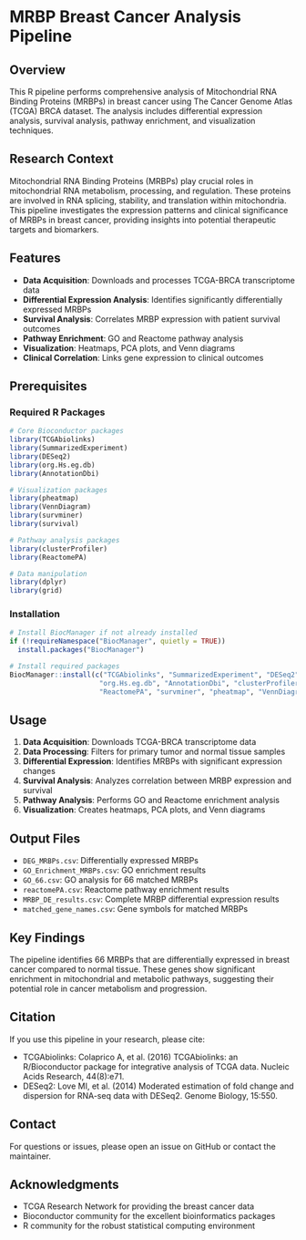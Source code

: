 # MRBP Breast Cancer Analysis Pipeline

## Overview

This R pipeline performs comprehensive analysis of Mitochondrial RNA Binding Proteins (MRBPs) in breast cancer using The Cancer Genome Atlas (TCGA) BRCA dataset. The analysis includes differential expression analysis, survival analysis, pathway enrichment, and visualization techniques.

## Research Context

Mitochondrial RNA Binding Proteins (MRBPs) play crucial roles in mitochondrial RNA metabolism, processing, and regulation. These proteins are involved in RNA splicing, stability, and translation within mitochondria. This pipeline investigates the expression patterns and clinical significance of MRBPs in breast cancer, providing insights into potential therapeutic targets and biomarkers.

## Features

- **Data Acquisition**: Downloads and processes TCGA-BRCA transcriptome data
- **Differential Expression Analysis**: Identifies significantly differentially expressed MRBPs
- **Survival Analysis**: Correlates MRBP expression with patient survival outcomes
- **Pathway Enrichment**: GO and Reactome pathway analysis
- **Visualization**: Heatmaps, PCA plots, and Venn diagrams
- **Clinical Correlation**: Links gene expression to clinical outcomes

## Prerequisites

### Required R Packages

```r
# Core Bioconductor packages
library(TCGAbiolinks)
library(SummarizedExperiment)
library(DESeq2)
library(org.Hs.eg.db)
library(AnnotationDbi)

# Visualization packages
library(pheatmap)
library(VennDiagram)
library(survminer)
library(survival)

# Pathway analysis packages
library(clusterProfiler)
library(ReactomePA)

# Data manipulation
library(dplyr)
library(grid)
```

### Installation

```r
# Install BiocManager if not already installed
if (!requireNamespace("BiocManager", quietly = TRUE))
  install.packages("BiocManager")

# Install required packages
BiocManager::install(c("TCGAbiolinks", "SummarizedExperiment", "DESeq2", 
                      "org.Hs.eg.db", "AnnotationDbi", "clusterProfiler", 
                      "ReactomePA", "survminer", "pheatmap", "VennDiagram"))
```

## Usage

1. **Data Acquisition**: Downloads TCGA-BRCA transcriptome data
2. **Data Processing**: Filters for primary tumor and normal tissue samples
3. **Differential Expression**: Identifies MRBPs with significant expression changes
4. **Survival Analysis**: Analyzes correlation between MRBP expression and survival
5. **Pathway Analysis**: Performs GO and Reactome enrichment analysis
6. **Visualization**: Creates heatmaps, PCA plots, and Venn diagrams

## Output Files

- `DEG_MRBPs.csv`: Differentially expressed MRBPs
- `GO_Enrichment_MRBPs.csv`: GO enrichment results
- `GO_66.csv`: GO analysis for 66 matched MRBPs
- `reactomePA.csv`: Reactome pathway enrichment results
- `MRBP_DE_results.csv`: Complete MRBP differential expression results
- `matched_gene_names.csv`: Gene symbols for matched MRBPs

## Key Findings

The pipeline identifies 66 MRBPs that are differentially expressed in breast cancer compared to normal tissue. These genes show significant enrichment in mitochondrial and metabolic pathways, suggesting their potential role in cancer metabolism and progression.

## Citation

If you use this pipeline in your research, please cite:

- TCGAbiolinks: Colaprico A, et al. (2016) TCGAbiolinks: an R/Bioconductor package for integrative analysis of TCGA data. Nucleic Acids Research, 44(8):e71.
- DESeq2: Love MI, et al. (2014) Moderated estimation of fold change and dispersion for RNA-seq data with DESeq2. Genome Biology, 15:550.



## Contact

For questions or issues, please open an issue on GitHub or contact the maintainer.

## Acknowledgments

- TCGA Research Network for providing the breast cancer data
- Bioconductor community for the excellent bioinformatics packages
- R community for the robust statistical computing environment 
